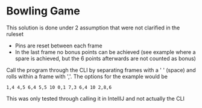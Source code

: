 # Bowling Game
This solution is done under 2 assumption that were not clarified in the ruleset
- Pins are reset between each frame
- In the last frame no bonus points can be achieved (see example where a spare is achieved, but the 6 points afterwards are not counted as bonus)

Call the program through the CLI by separating frames with a ' ' (space) and rolls within a frame with ','.
The options for the example would be
```
1,4 4,5 6,4 5,5 10 0,1 7,3 6,4 10 2,8,6
```

This was only tested through calling it in IntellIJ and not actually the CLI